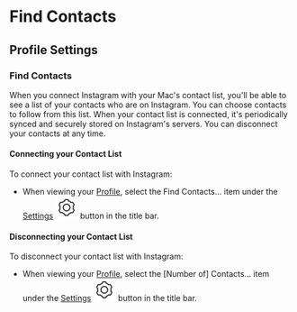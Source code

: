 # Find Contacts

## Profile Settings

### Find Contacts

When you connect Instagram with your Mac's contact list, you'll be able to see a list of your contacts who are on Instagram. You can choose contacts to follow from this list. When your contact list is connected, it's periodically synced and securely stored on Instagram's servers. You can disconnect your contacts at any time.

#### Connecting your Contact List

To connect your contact list with Instagram:

* When viewing your [Profile](../), select the Find Contacts… item under the [Settings](./) ![](../../../.gitbook/assets/settings.png) button in the title bar.

#### Disconnecting your Contact List

To disconnect your contact list with Instagram:

* When viewing your [Profile](../), select the \[Number of\] Contacts… item under the [Settings](./) ![](../../../.gitbook/assets/settings.png) button in the title bar.

